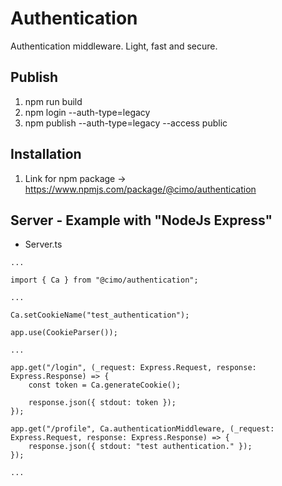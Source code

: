 # Authentication

Authentication middleware. Light, fast and secure.

## Publish

1. npm run build
2. npm login --auth-type=legacy
3. npm publish --auth-type=legacy --access public

## Installation

1. Link for npm package -> https://www.npmjs.com/package/@cimo/authentication

## Server - Example with "NodeJs Express"

-   Server.ts

```
...

import { Ca } from "@cimo/authentication";

...

Ca.setCookieName("test_authentication");

app.use(CookieParser());

...

app.get("/login", (_request: Express.Request, response: Express.Response) => {
    const token = Ca.generateCookie();

    response.json({ stdout: token });
});

app.get("/profile", Ca.authenticationMiddleware, (_request: Express.Request, response: Express.Response) => {
    response.json({ stdout: "test authentication." });
});

...

```
